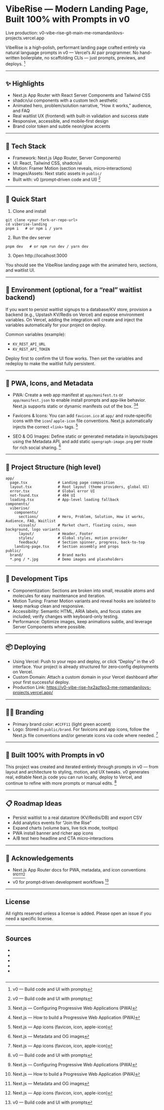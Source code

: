 # VibeRise — Modern Landing Page, Built 100% with Prompts in v0

Live production: v0-vibe-rise-git-main-me-romandanilovs-projects.vercel.app

VibeRise is a high‑polish, performant landing page crafted entirely via natural language prompts in v0 — Vercel’s AI pair programmer. No hand-written boilerplate, no scaffolding CLIs — just prompts, previews, and deploys. [^4]

---

## ✨ Highlights

- Next.js App Router with React Server Components and Tailwind CSS
- shadcn/ui components with a custom tech aesthetic
- Animated hero, problem/solution narrative, “How it works,” audience, and FAQ
- Real waitlist UX (frontend) with built-in validation and success state
- Responsive, accessible, and mobile‑first design
- Brand color token and subtle neon/glow accents

---

## 🧰 Tech Stack

- Framework: Next.js (App Router, Server Components)
- UI: React, Tailwind CSS, shadcn/ui
- Motion: Framer Motion (section reveals, micro‑interactions)
- Images/Assets: Next static assets in `public/`
- Built with: v0 (prompt‑driven code and UI) [^4]

---

## 🚀 Quick Start

1) Clone and install

```
git clone <your-fork-or-repo-url>
cd viberise-landing
pnpm i   # or npm i / yarn
```

2) Run the dev server

```
pnpm dev   # or npm run dev / yarn dev
```

3) Open http://localhost:3000

You should see the VibeRise landing page with the animated hero, sections, and waitlist UI.

---

## 🔐 Environment (optional, for a “real” waitlist backend)

If you want to persist waitlist signups to a database/KV store, provision a backend (e.g., Upstash KV/Redis on Vercel) and expose environment variables. On Vercel, adding the integration will create and inject the variables automatically for your project on deploy.

Common variables (example):
- `KV_REST_API_URL`
- `KV_REST_API_TOKEN`

Deploy first to confirm the UI flow works. Then set the variables and redeploy to make the waitlist fully persistent.

---

## 📱 PWA, Icons, and Metadata

- PWA: Create a web app manifest at `app/manifest.ts` or `app/manifest.json` to enable install prompts and app‑like behavior. Next.js supports static or dynamic manifests out of the box. [^1][^2]

- Favicons & Icons: You can add `favicon.ico` at `app/` and route‑specific icons with the `icon`/ `apple-icon` file conventions. Next.js automatically injects the correct `<link>` tags. [^5]

- SEO & OG Images: Define static or generated metadata in layouts/pages using the Metadata API, and add static `opengraph-image.png` per route for rich social sharing. [^3]

---

## 🧭 Project Structure (high level)

```
app/
  page.tsx              # Landing page composition
  layout.tsx            # Root layout (theme providers, global UI)
  error.tsx             # Global error UI
  not-found.tsx         # 404 UI
  loading.tsx           # App-level loading fallback
components/
  viberise/
    components/
      sections/         # Hero, Problem, Solution, How it works, Audience, FAQ, Waitlist
      visuals/          # Market chart, floating coins, neon background, logo variants
      layout/           # Header, Footer
      styles/           # Global styles, motion provider
      feedback/         # Section spinner, progress, back-to-top
    landing-page.tsx    # Section assembly and props
public/
  brand/                # Brand marks
  *.png / *.jpg         # Demo images and placeholders
```

---

## 🧪 Development Tips

- Componentization: Sections are broken into small, reusable atoms and molecules for easy maintenance and iteration.
- Motion Tuning: Framer Motion variants and reveal hooks are isolated to keep markup clean and responsive.
- Accessibility: Semantic HTML, ARIA labels, and focus states are included; verify changes with keyboard-only testing.
- Performance: Optimize images, keep animations subtle, and leverage Server Components where possible.

---

## 📦 Deploying

- Using Vercel: Push to your repo and deploy, or click “Deploy” in the v0 interface. Your project is already structured for zero‑config deployments on Vercel.
- Custom Domain: Attach a custom domain in your Vercel dashboard after your first successful deploy.
- Production Link: https://v0-vibe-rise-hx2azfpo3-me-romandanilovs-projects.vercel.app/

---

## 🧑‍🎨 Branding

- Primary brand color: `#CCFF11` (light green accent)
- Logo: Stored in `public/brand`. For favicons and app icons, follow the Next.js file conventions and/or generate icons via code where needed. [^5]

---

## 🧠 Built 100% with Prompts in v0

This project was created and iterated entirely through prompts in v0 — from layout and architecture to styling, motion, and UX tweaks. v0 generates real, editable Next.js code you can run locally, deploy to Vercel, and continue to refine with more prompts or manual edits. [^4]

---

## 📋 Roadmap Ideas

- Persist waitlist to a real datastore (KV/Redis/DB) and export CSV
- Add analytics events for “Join the Rise”
- Expand charts (volume bars, live tick mode, tooltips)
- PWA install banner and richer app icons
- A/B test hero headline and CTA micro‑interactions

---

## 🙌 Acknowledgements

- Next.js App Router docs for PWA, metadata, and icon conventions [^1][^2][^3][^5]
- v0 for prompt‑driven development workflows [^4]

---

## License

All rights reserved unless a license is added. Please open an issue if you need a specific license.

---

## Sources

- [^1]: Next.js — Configuring Progressive Web Applications (PWA)
- [^2]: Next.js — How to build a Progressive Web Application (PWA)
- [^3]: Next.js — Metadata and OG images
- [^4]: v0 — Build code and UI with prompts
- [^5]: Next.js — App icons (favicon, icon, apple-icon)
```
